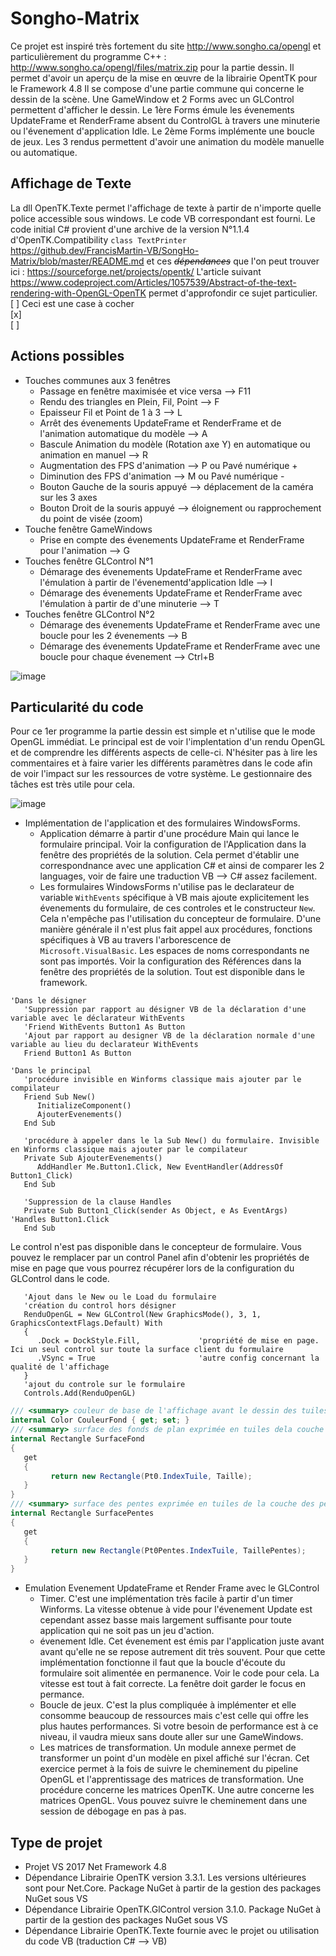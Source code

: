 # Songho-Matrix
Ce projet est inspiré très fortement du site http://www.songho.ca/opengl et particulièrement du programme C++ : http://www.songho.ca/opengl/files/matrix.zip pour la partie dessin. 
Il permet d'avoir un aperçu de la mise en œuvre de la librairie OpentTK pour le Framework 4.8
Il se compose d'une partie commune qui concerne le dessin de la scène. Une GameWindow et 2 Forms avec un GLControl permettent d'afficher le dessin.
Le 1ère Forms émule les évenements UpdateFrame et RenderFrame absent du ControlGL à travers une minuterie ou l'évenement d'application Idle.
Le 2ème Forms implémente une boucle de jeux.
Les 3 rendus permettent d'avoir une animation du modèle manuelle ou automatique.

## Affichage de Texte
La dll OpenTK.Texte permet l'affichage de texte à partir de n'importe quelle police accessible sous windows. Le code VB correspondant est fourni. 
Le code initial C# provient d'une archive de la version N°1.1.4 d'OpenTK.Compatibility `class TextPrinter` https://github.dev/FrancisMartin-VB/SongHo-Matrix/blob/master/README.md et ces *~~dépendances~~* que l'on peut trouver ici : https://sourceforge.net/projects/opentk/
L'article suivant https://www.codeproject.com/Articles/1057539/Abstract-of-the-text-rendering-with-OpenGL-OpenTK permet d'approfondir ce sujet particulier.  
[ ] Ceci est une case à cocher   
[x]  
[ ]

## Actions possibles
- Touches communes aux 3 fenêtres
   - Passage en fenêtre maximisée et vice versa --> F11 
   - Rendu des triangles en Plein, Fil, Point -->  F
   - Epaisseur Fil et Point de 1 à 3 --> L
   - Arrêt des évenements UpdateFrame et RenderFrame et de l'animation automatique du modèle --> A
   - Bascule Animation du modèle (Rotation axe Y) en automatique ou animation en manuel --> R
   - Augmentation des FPS d'animation --> P ou Pavé numérique + 
   - Diminution des FPS d'animation --> M ou Pavé numérique -
   - Bouton Gauche de la souris appuyé --> déplacement de la caméra sur les 3 axes
   - Bouton Droit de la souris appuyé --> éloignement ou rapprochement du point de visée (zoom)
- Touche fenêtre GameWindows   
   - Prise en compte des évenements UpdateFrame et RenderFrame pour l'animation --> G
- Touches fenêtre GLControl N°1
   - Démarage des évenements UpdateFrame et RenderFrame avec l'émulation à partir de l'évenementd'application Idle --> I
   - Démarage des évenements UpdateFrame et RenderFrame avec l'émulation à partir de d'une minuterie --> T
- Touches fenêtre GLControl N°2
   - Démarage des évenements UpdateFrame et RenderFrame avec une boucle pour les 2 évenements --> B
   - Démarage des évenements UpdateFrame et RenderFrame avec une boucle pour chaque évenement --> Ctrl+B

![image](https://user-images.githubusercontent.com/81978881/114317360-045a4300-9b08-11eb-8be9-669bc93e583d.png)

## Particularité du code
Pour ce 1er programme la partie dessin est simple et n'utilise que le mode OpenGL immédiat. Le principal est de voir l'implentation d'un rendu OpenGL et de comprendre les différents aspects de celle-ci. N'hésiter pas à lire les commentaires et à faire varier les différents paramètres dans le code afin de voir l'impact sur les ressources de votre système. Le gestionnaire des tâches est très utile pour cela.

![image](https://user-images.githubusercontent.com/81978881/114319810-56549600-9b13-11eb-883e-14e1d74c96a7.png)

- Implémentation de l'application et des formulaires WindowsForms. 
   - Application démarre à partir d'une procédure Main qui lance le formulaire principal. Voir la configuration de l'Application dans la fenêtre des propriétés de la solution. Cela permet d'établir une correspondnance avec une application C# et ainsi de comparer les 2 languages, voir de faire une traduction VB --> C# assez facilement.
   - Les formulaires WindowsForms n'utilise pas le declarateur de variable `WithEvents` spécifique à VB mais ajoute explicitement les évenements du formulaire, de ces controles et le constructeur `New`. Cela n'empêche pas l'utilisation du concepteur de formulaire. D'une manière générale il n'est plus fait appel aux procédures, fonctions spécifiques à VB au travers l'arborescence de `Microsoft.VisualBasic`. Les espaces de noms correspondants ne sont pas importés. Voir la configuration des Références dans la fenêtre des propriétés de la solution. Tout est disponible dans le framework.
```VB
'Dans le désigner
   'Suppression par rapport au désigner VB de la déclaration d'une variable avec le déclarateur WithEvents
   'Friend WithEvents Button1 As Button
   'Ajout par rapport au designer VB de la déclaration normale d'une variable au lieu du declarateur WithEvents
   Friend Button1 As Button
    
'Dans le principal
   'procédure invisible en Winforms classique mais ajouter par le compilateur
   Friend Sub New()
      InitializeComponent()
      AjouterEvenements()
   End Sub
   
   'procédure à appeler dans le la Sub New() du formulaire. Invisible en Winforms classique mais ajouter par le compilateur
   Private Sub AjouterEvenements()
      AddHandler Me.Button1.Click, New EventHandler(AddressOf Button1_Click)
   End Sub
   
   'Suppression de la clause Handles
   Private Sub Button1_Click(sender As Object, e As EventArgs) 'Handles Button1.Click
   End Sub
```
Le control n'est pas disponible dans le concepteur de formulaire. Vous pouvez le remplacer par un control Panel afin d'obtenir les propriétés de mise en page que vous pourrez récupérer lors de la configuration du GLControl dans le code.
````VB
   'Ajout dans le New ou le Load du formulaire
   'création du control hors désigner
   RenduOpenGL = New GLControl(New GraphicsMode(), 3, 1, GraphicsContextFlags.Default) With 
   {
      .Dock = DockStyle.Fill,             'propriété de mise en page. Ici un seul control sur toute la surface client du formulaire
      .VSync = True                       'autre config concernant la qualité de l'affichage
   }
   'ajout du controle sur le formulaire
   Controls.Add(RenduOpenGL)
````

```C#
/// <summary> couleur de base de l'affichage avant le dessin des tuiles </summary>
internal Color CouleurFond { get; set; }
/// <summary> surface des fonds de plan exprimée en tuiles dela couche des fonds de plan </summary>
internal Rectangle SurfaceFond
{
   get
   {
         return new Rectangle(Pt0.IndexTuile, Taille);
   }
}
/// <summary> surface des pentes exprimée en tuiles de la couche des pentes </summary>
internal Rectangle SurfacePentes
{
   get
   {
         return new Rectangle(Pt0Pentes.IndexTuile, TaillePentes);
   }
}
````
- Emulation Evenement UpdateFrame et Render Frame avec le GLControl
   - Timer. C'est une implémentation très facile à partir d'un timer Winforms. La vitesse obtenue à vide pour l'évenement Update est cependant assez basse mais largement suffisante pour toute application qui ne soit pas un jeu d'action.
   - évenement Idle. Cet évenement est émis par l'application juste avant avant qu'elle ne se repose autrement dit très souvent. Pour que cette implémentation fonctionne il faut que la boucle d'écoute du formulaire soit alimentée en permanence. Voir le code pour cela. La vitesse est tout à fait correcte. La fenêtre doit garder le focus en permance. 
   - Boucle de jeux. C'est la plus compliquée à implémenter et elle consomme beaucoup de ressources mais c'est celle qui offre les plus hautes performances. Si votre besoin de performance est à ce niveau, il vaudra mieux sans doute aller sur une GameWindows.
   - Les matrices de transformation. Un module annexe permet de transformer un point d'un modèle en pixel affiché sur l'écran. Cet exercice permet à la fois de suivre le cheminement du pipeline OpenGL et l'apprentissage des matrices de transformation. Une procédure concerne les matrices OpenTK. Une autre concerne les matrices OpenGL. Vous pouvez suivre le cheminement dans une session de débogage en pas à pas.

## Type de projet
- Projet VS 2017 Net Framework 4.8
- Dépendance Librairie OpenTK version 3.3.1. Les versions ultérieures sont pour Net.Core. Package NuGet à partir de la gestion des packages NuGet sous VS
- Dépendance Librairie OpenTK.GlControl version 3.1.0. Package NuGet à partir de la gestion des packages NuGet sous VS
- Dépendance Librairie OpenTK.Texte fournie avec le projet ou utilisation du code VB (traduction C# --> VB)
